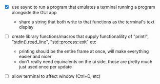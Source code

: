  - [X] use async to run a program that emulates a terminal running a program alongside the GUI app
   - share a string that both write to that functions as the terminal's text display

 - [ ] create library functions/macros that supply functionalility of "print!", "stdin().read_line", "std::process::exit" etc
    - printing should be the entire frame at once, will make everything easier and nicer
    - don't really need equivalents on the ui side, those are pretty much just used once per update

 - [ ] allow terminal to affect window (Ctrl+D, etc)